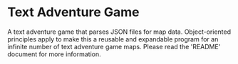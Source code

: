 # Text Adventure Game
A text adventure game that parses JSON files for map data. Object-oriented principles apply to make this a reusable and expandable program for an infinite number of text adventure game maps. Please read the 'README' document for more information.
